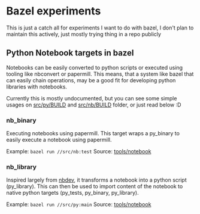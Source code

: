 # Bazel experiments

This is just a catch all for experiments I want to do with bazel, I don't plan to maintain this actively, just mostly trying thing in a repo publicly 

## Python Notebook targets in bazel

Notebooks can be easily converted to python scripts or executed using tooling like nbconvert or papermill. This means, that a system like bazel that can easily chain operations, may be a good fit for developing python libraries with notebooks.

Currently this is mostly undocumented, but you can see some simple usages on [src/py/BUILD](src/py/BUILD) and [src/nb/BUILD](src/nb/BUILD) folder, or just read below :D

### nb_binary

Executing notebooks using papermill. This target wraps a py_binary to easily execute a notebook using papermill.

Example: `bazel run //src/nb:test`
Source: [tools/notebook](tools/notebook)

### nb_library

Inspired largely from [nbdev](https://nbdev.fast.ai/), it transforms a notebook into a python script (py_library). This can then be used to import content of the notebook to native python targets (py_tests, py_binary, py_library).

Example: `bazel run //src/py:main`
Source: [tools/notebook](tools/notebook)
